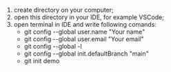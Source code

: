 1. create directory on your computer;
2. open this directory in your IDE, for example VSCode;
3. open terminal in IDE and write following comands:
   - git config --global user.name "Your name"
   - git config --global user.email "Your email"
   - git config --global -l
   - git config --global init.defaultBranch "main"
   - git init demo

